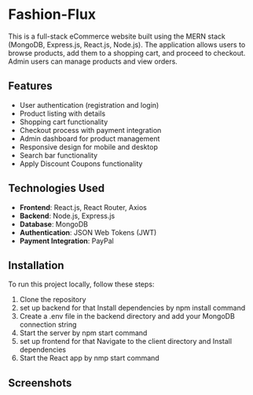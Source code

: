 # Fashion-Flux 
This is a full-stack eCommerce website built using the MERN stack (MongoDB, Express.js, React.js, Node.js).
The application allows users to browse products, add them to a shopping cart, and proceed to checkout. 
Admin users can manage products and view orders.

## Features
- User authentication (registration and login)
- Product listing with details
- Shopping cart functionality
- Checkout process with payment integration
- Admin dashboard for product management
- Responsive design for mobile and desktop
- Search bar functionality
- Apply Discount Coupons functionality 

## Technologies Used
- **Frontend**: React.js, React Router, Axios
- **Backend**: Node.js, Express.js
- **Database**: MongoDB
- **Authentication**: JSON Web Tokens (JWT)
- **Payment Integration**: PayPal

## Installation 
To run this project locally, follow these steps:

1. Clone the repository
2. set up backend for that Install dependencies  by npm install command
4. Create a .env file in the backend directory and add your MongoDB connection string
5. Start the server  by npm start command
6. set up frontend for that Navigate to the client directory and Install dependencies
7. Start the React app by nmp start command

## Screenshots


